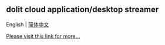## dolit cloud application/desktop streamer
  
 English | [简体中文](./README_cn.md)

[Please visit this link for more...](https://dolit.cloud/)
